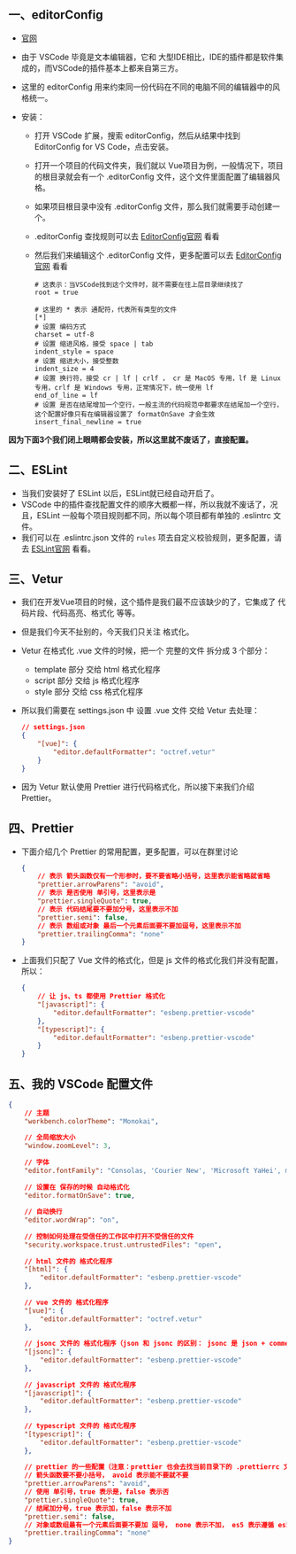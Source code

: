 ## 一、editorConfig

+ [官网](https://editorconfig.org/)

+ 由于 VSCode 毕竟是文本编辑器，它和 大型IDE相比，IDE的插件都是软件集成的，而VSCode的插件基本上都来自第三方。

+ 这里的 editorConfig 用来约束同一份代码在不同的电脑不同的编辑器中的风格统一。

+ 安装：

  + 打开 VSCode 扩展，搜索 editorConfig，然后从结果中找到 EditorConfig for VS Code，点击安装。

  + 打开一个项目的代码文件夹，我们就以 Vue项目为例，一般情况下，项目的根目录就会有一个 .editorConfig 文件，这个文件里面配置了编辑器风格。

  + 如果项目根目录中没有 .editorConfig 文件，那么我们就需要手动创建一个。

  + .editorConfig 查找规则可以去 [EditorConfig官网](https://editorconfig.org/) 看看

  + 然后我们来编辑这个 .editorConfig 文件，更多配置可以去 [EditorConfig官网](https://editorconfig.org/) 看看

    ```properties
    # 这表示：当VSCode找到这个文件时，就不需要在往上层目录继续找了
    root = true
    
    # 这里的 * 表示 通配符，代表所有类型的文件
    [*]
    # 设置 编码方式
    charset = utf-8
    # 设置 缩进风格，接受 space | tab
    indent_style = space
    # 设置 缩进大小，接受整数
    indent_size = 4
    # 设置 换行符，接受 cr | lf | crlf ， cr 是 MacOS 专用，lf 是 Linux 专用，crlf 是 Windows 专用，正常情况下，统一使用 lf
    end_of_line = lf
    # 设置 是否在结尾增加一个空行，一般主流的代码规范中都要求在结尾加一个空行，这个配置好像只有在编辑器设置了 formatOnSave 才会生效
    insert_final_newline = true
    ```

**因为下面3个我们闭上眼睛都会安装，所以这里就不废话了，直接配置。**

## 二、ESLint

+ 当我们安装好了 ESLint 以后，ESLint就已经自动开启了。
+ VSCode 中的插件查找配置文件的顺序大概都一样，所以我就不废话了，况且，ESLint 一般每个项目规则都不同，所以每个项目都有单独的 .eslintrc 文件。
+ 我们可以在 .eslintrc.json 文件的 `rules` 项去自定义校验规则，更多配置，请去 [ESLint官网](https://eslint.bootcss.com/) 看看。



## 三、Vetur

+ 我们在开发Vue项目的时候，这个插件是我们最不应该缺少的了，它集成了 代码片段、代码高亮、格式化 等等。

+ 但是我们今天不扯别的，今天我们只关注 格式化。

+ Vetur 在格式化 .vue 文件的时候，把一个 完整的文件 拆分成 3 个部分：

  + template 部分 交给 html 格式化程序
  + script 部分 交给 js 格式化程序
  + style 部分 交给 css 格式化程序

+ 所以我们需要在 settings.json 中 设置 .vue 文件 交给 Vetur 去处理：

  ```json
  // settings.json
  {
      "[vue]": {
          "editor.defaultFormatter": "octref.vetur"
      }
  }
  ```

+ 因为 Vetur 默认使用 Prettier 进行代码格式化，所以接下来我们介绍 Prettier。



## 四、Prettier

+ 下面介绍几个 Prettier 的常用配置，更多配置，可以在群里讨论

  ```json
  {
      // 表示 箭头函数仅有一个形参时，要不要省略小括号，这里表示能省略就省略
      "prettier.arrowParens": "avoid",
      // 表示 是否使用 单引号，这里表示是
      "prettier.singleQuote": true,
      // 表示 代码结尾要不要加分号，这里表示不加
      "prettier.semi": false,
      // 表示 数组或对象 最后一个元素后面要不要加逗号，这里表示不加
      "prettier.trailingComma": "none"
  }
  ```

+ 上面我们只配了 Vue 文件的格式化，但是 js 文件的格式化我们并没有配置，所以：

  ```json
  {
      // 让 js、ts 都使用 Prettier 格式化
      "[javascript]": {
          "editor.defaultFormatter": "esbenp.prettier-vscode"
      },
      "[typescript]": {
          "editor.defaultFormatter": "esbenp.prettier-vscode"
      }
  }
  ```

  



## 五、我的 VSCode 配置文件

```json
{
    // 主题
    "workbench.colorTheme": "Monokai",
    
    // 全局缩放大小
    "window.zoomLevel": 3,
    
    // 字体
    "editor.fontFamily": "Consolas, 'Courier New', 'Microsoft YaHei', monospace",
    
    // 设置在 保存的时候 自动格式化
    "editor.formatOnSave": true,
    
    // 自动换行
    "editor.wordWrap": "on",
    
    // 控制如何处理在受信任的工作区中打开不受信任的文件
    "security.workspace.trust.untrustedFiles": "open",
    
    // html 文件的 格式化程序
    "[html]": {
        "editor.defaultFormatter": "esbenp.prettier-vscode"
    },
    
    // vue 文件的 格式化程序
    "[vue]": {
        "editor.defaultFormatter": "octref.vetur"
    },
    
    // jsonc 文件的 格式化程序（json 和 jsonc 的区别： jsonc 是 json + comment，表示 可以注释，但是 ESLint 规范中 json 文件不能有注释，所以想写注释就用 jsonc 文件）
    "[jsonc]": {
        "editor.defaultFormatter": "esbenp.prettier-vscode"
    },
    
    // javascript 文件的 格式化程序
    "[javascript]": {
        "editor.defaultFormatter": "esbenp.prettier-vscode"
    },
    
    // typescript 文件的 格式化程序
    "[typescript]": {
        "editor.defaultFormatter": "esbenp.prettier-vscode"
    },
    
    // prettier 的一些配置（注意：prettier 也会去找当前目录下的 .prettierrc 文件，找不到就往上级找，在 settings.json 里面配置的一般都是默认配置，优先级最低）
    // 箭头函数要不要小括号， avoid 表示能不要就不要
    "prettier.arrowParens": "avoid",
    // 使用 单引号，true 表示是，false 表示否
    "prettier.singleQuote": true,
    // 结尾加分号，true 表示加，false 表示不加
    "prettier.semi": false,
    // 对象或数组最有一个元素后面要不要加 逗号， none 表示不加， es5 表示遵循 es5 规范， always 表示加
    "prettier.trailingComma": "none"
}

```





